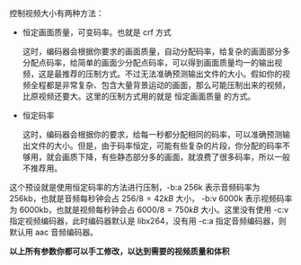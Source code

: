 控制视频大小有两种方法：

- 恒定画面质量，可变码率。也就是 crf 方式

  这时，编码器会根据你要求的画面质量，自动分配码率，给复杂的画面部分多分配点码率，给简单的画面少分配点码率，可以得到画面质量均一的输出视频，这是最推荐的压制方式。不过无法准确预测输出文件的大小。假如你的视频全程都是非常复杂、包含大量背景运动的画面，那么可能压制出来的视频，比原视频还要大。这里的压制方式用的就是 恒定画面质量 的方式。

- 恒定码率

  这时，编码器会根据你的要求，给每一秒都分配相同的码率，可以准确预测输出文件的大小。但是，由于码率恒定，可能有些复杂的片段，你分配的码率不够用，就会画质下降，有些静态部分多的画面，就浪费了很多码率，所以一般不推荐用。

这个预设就是使用恒定码率的方法进行压制，-b:a 256k 表示音频码率为 256kb，也就是音频每秒钟会占 $256 / 8 = 42kB$ 大小， -b:v 6000k 表示视频码率为 6000kb，也就是视频每秒钟会占 $6000 / 8 = 750kB$ 大小。这里没有使用 -c:v 指定视频编码器，此时编码器默认是 libx264，没有用 -c:a 指定音频编码器，则默认用 aac 音频编码器。

 **以上所有参数你都可以手工修改，以达到需要的视频质量和体积**